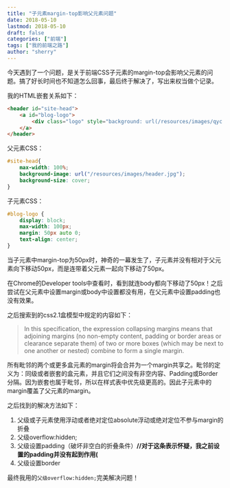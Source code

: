 ```yaml
---
title: "子元素margin-top影响父元素问题"
date: 2018-05-10
lastmod: 2018-05-10
draft: false
categories: ["前端"]
tags: ["我的前端之路"]
author: "sherry"
---
```

今天遇到了一个问题，是关于前端CSS子元素的margin-top会影响父元素的问题。搞了好长时间也不知道怎么回事，最后终于解决了，写出来权当做个记录。

我的HTML嵌套关系如下：

```html
<header id="site-head">
    <a id="blog-logo">
        <div class="logo" style="background: url(/resources/images/qyc.jpg)"></div>
    </a>
</header>
```

<!--more-->

父元素CSS：

```css
#site-head{
    max-width: 100%;
    background-image: url("/resources/images/header.jpg");
    background-size: cover;
}
```

子元素CSS：

```css
#blog-logo {
    display: block;
    max-width: 100px;
    margin: 50px auto 0;
    text-align: center;
}
```

当子元素中margin-top为50px时，神奇的一幕发生了，子元素并没有相对于父元素向下移动50px，而是连带着父元素一起向下移动了50px。

在Chrome的Developer tools中查看时，看到就连body都向下移动了50px！之后尝试在父元素中设置margin或body中设置都没有用，在父元素中设置padding也没有效果。

之后搜索到的css2.1盒模型中规定的内容如下：

>In this specification, the expression collapsing margins means that adjoining margins (no non-empty content, padding or border areas or clearance separate them) of two or more boxes (which may be next to one another or nested) combine to form a single margin.

所有毗邻的两个或更多盒元素的margin将会合并为一个margin共享之。毗邻的定义为：同级或者嵌套的盒元素，并且它们之间没有非空内容、Padding或Border分隔。因为嵌套也属于毗邻，所以在样式表中优先级更高的。因此子元素中的margin覆盖了父元素的margin。

之后找到的解决方法如下：

1. 父级或子元素使用浮动或者绝对定位absolute浮动或绝对定位不参与margin的折叠
2. 父级overflow:hidden;
3. 父级设置padding（破坏非空白的折叠条件）**//对于这条表示怀疑，我之前设置的padding并没有起到作用(**
4. 父级设置border

最终我用的`父级overflow:hidden;`完美解决问题！